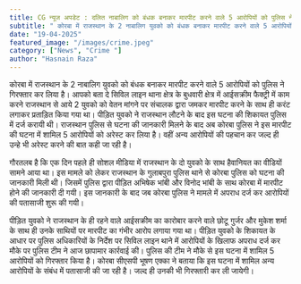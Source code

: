 ```yaml
---
title: CG न्यूज अपडेट : दलित नाबालिग को बंधक बनाकर मारपीट करने वाले 5 आरोपियों को पुलिस ने किया गिरफ्तार, सीएसपी ने कहा…जल्द ही अन्य लोगोें को भी किया जायेगा अरेस्ट"
subtitle: " कोरबा में राजस्थान के 2 नाबालिग युवको को बंधक बनाकर मारपीट करने वाले 5 आरोपियों को पुलिस ने गिरफ्तार कर लिया है। "
date: "19-04-2025"
featured_image: "/images/crime.jpeg"
category: ["News", "Crime "]
author: "Hasnain Raza"
---
```


कोरबा में राजस्थान के 2 नाबालिग युवको को बंधक बनाकर मारपीट करने वाले 5 आरोपियों को पुलिस ने गिरफ्तार कर लिया है। आपको बता दे सिविल लाइन थाना क्षेत्र के बुधवारी क्षेत्र में आईसक्रीम फैक्ट्री में काम करने राजस्थान से आये 2 युवको को वेतन मांगने पर संचालक द्वारा जमकर मारपीट करने के साथ ही करंट लगाकर प्रताड़ित किया गया था। पीड़ित युवको ने राजस्थान लौटने के बाद इस घटना की शिकायत पुलिस में दर्ज करायी थी। राजस्थान पुलिस से घटना की जानकारी मिलने के बाद अब कोरबा पुलिस ने इस मारपीट की घटना में शामिल 5 आरोपियों को अरेस्ट कर लिया है। वहीं अन्य आरोपियों की पहचान कर जल्द ही उन्हे भी अरेस्ट करने की बात कही जा रही है।

गौरतलब है कि एक दिन पहले ही सोशल मीडिया में राजस्थान के दो युवको के साथ हैवानियत का वीडियों सामने आया था। इस मामले को लेकर राजस्थान के गुलाबपुरा पुलिस थाने से कोरबा पुलिस को घटना की जानकारी मिली थी। जिसमें पुलिस द्वारा पीड़ित अभिषेक भांबी और विनोद भांबी के साथ कोरबा में मारपीट होने की जानकारी दी गयी। इस जानकारी के बाद जब कोरबा पुलिस ने मामले में अपराध दर्ज कर आरोपियों की पतासाजी शुरू की गयी।

पीड़ित युवको ने राजस्थान के ही रहने वाले आईसक्रीम का कारोबार करने वाले छोटू गुर्जर और मुकेश शर्मा के साथ ही उनके साथियों पर मारपीट का गंभीर आरोप लगाया गया था। पीड़ित युवको के शिकायत के आधार पर पुलिस अधिकारियों के निर्देश पर सिविल लाइन थाने में आरोपियों के खिलाफ अपराध दर्ज कर मौके पर पुलिस टीम ने आज छापामार कार्रवाई की। पुलिस की टीम ने मौके से इस घटना में शामिल 5 आरोपियों को गिरफ्तार किया है। कोरबा सीएसपी भूषण एक्का ने बताया कि इस घटना में शामिल अन्य आरोपियों के संबंध में पतासाजी की जा रही है। जल्द ही उनकी भी गिरफ्तारी कर ली जायेगी।
